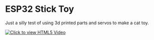 # ESP32 Stick Toy

Just a silly test of using 3d printed parts and servos to make a cat toy.

[![Click to view HTML5 Video](https://thumbs.gfycat.com/ColossalBriefBaiji-size_restricted.gif)](https://gfycat.com/colossalbriefbaiji)
